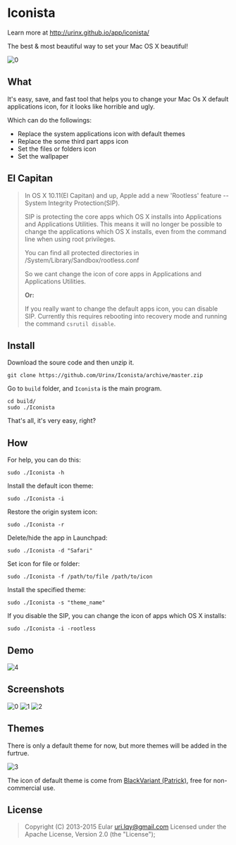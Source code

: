 # Iconista

Learn more at http://urinx.github.io/app/iconista/

The best & most beautiful way to set your Mac OS X beautiful!

![0](./screenshots/0.png)

What
----
It's easy, save, and fast tool that helps you to change your Mac Os X default applications icon, for it looks like horrible and ugly.

Which can do the followings:
* Replace the system applications icon with default themes
* Replace the some third part apps icon
* Set the files or folders icon
* Set the wallpaper

El Capitan
----------
> In OS X 10.11(El Capitan) and up, Apple add a new 'Rootless' feature -- System Integrity Protection(SIP).
> 
> SIP is protecting the core apps which OS X installs into Applications and Applications Utilities. This means it will no longer be possible to change the applications which OS X installs, even from the command line when using root privileges.
> 
> You can find all protected directories in /System/Library/Sandbox/rootless.conf
> 
> So we cant change the icon of core apps in Applications and Applications Utilities.
> 
> **Or:**
> 
> If you really want to change the default apps icon, you can disable SIP. Currently this requires rebooting into recovery mode and running the command `csrutil disable`.

Install
-------
Download the soure code and then unzip it.
```
git clone https://github.com/Urinx/Iconista/archive/master.zip
```
Go to `build` folder, and `Iconista` is the main program.
```
cd build/
sudo ./Iconista
```
That's all, it's very easy, right?

How
---
For help, you can do this:
```
sudo ./Iconista -h
```
Install the default icon theme:
```
sudo ./Iconista -i
```
Restore the origin system icon:
```
sudo ./Iconista -r
```
Delete/hide the app in Launchpad:
```
sudo ./Iconista -d "Safari"
```
Set icon for file or folder:
```
sudo ./Iconista -f /path/to/file /path/to/icon
```
Install the specified theme:
```
sudo ./Iconista -s "theme_name"
```
If you disable the SIP, you can change the icon of apps which OS X installs:
```
sudo ./Iconista -i -rootless
```

Demo
----
![4](./screenshots/4.gif)

Screenshots
-----------
![0](./screenshots/0.png)
![1](./screenshots/1.png)
![2](./screenshots/2.png)

Themes
------
There is only a default theme for now, but more themes will be added in the furtrue.

![3](./screenshots/3.png)

The icon of default theme is come from [BlackVariant (Patrick)](http://blackvariant.deviantart.com), free for non-commercial use.

License
-------
> Copyright (C) 2013-2015 Eular <uri.lqy@gmail.com>
> Licensed under the Apache License, Version 2.0 (the "License");
